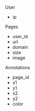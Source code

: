 User
  - ip


Pages
  - user_id
  - url
  - domain
  - size
  - image
  
Annotations
  - page_id
  - x1
  - y1
  - x2
  - y2
  - color
  